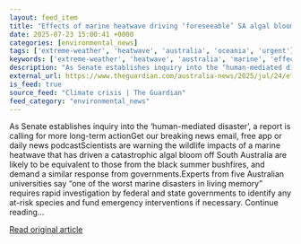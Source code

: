 ```yaml
---
layout: feed_item
title: "Effects of marine heatwave driving ‘foreseeable’ SA algal bloom could rival black summer fires, scientists warn"
date: 2025-07-23 15:00:41 +0000
categories: [environmental_news]
tags: ['extreme-weather', 'heatwave', 'australia', 'oceania', 'urgent']
keywords: ['extreme-weather', 'heatwave', 'australia', 'marine', 'effects', 'oceania', 'urgent']
description: "As Senate establishes inquiry into the ‘human-mediated disaster’, a report is calling for more long-term actionGet our breaking news email, free app or daily..."
external_url: https://www.theguardian.com/australia-news/2025/jul/24/effects-of-marine-heatwave-driving-foreseeable-sa-algal-bloom-could-rival-black-summer-fires-scientists-warn
is_feed: true
source_feed: "Climate crisis | The Guardian"
feed_category: "environmental_news"
---
```


As Senate establishes inquiry into the ‘human-mediated disaster’, a report is calling for more long-term actionGet our breaking news email, free app or daily news podcastScientists are warning the wildlife impacts of a marine heatwave that has driven a catastrophic algal bloom off South Australia are likely to be equivalent to those from the black summer bushfires, and demand a similar response from governments.Experts from five Australian universities say “one of the worst marine disasters in living memory” requires rapid investigation by federal and state governments to identify any at-risk species and fund emergency interventions if necessary. Continue reading...

[Read original article](https://www.theguardian.com/australia-news/2025/jul/24/effects-of-marine-heatwave-driving-foreseeable-sa-algal-bloom-could-rival-black-summer-fires-scientists-warn)
